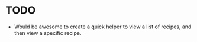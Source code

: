 # TODO

* Would be awesome to create a quick helper to view a list of recipes, and then view a specific recipe.

